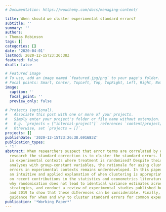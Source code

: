 ```yaml
---
# Documentation: https://wowchemy.com/docs/managing-content/

title: When should we cluster experimental standard errors?
subtitle: ''
summary: ''
authors:
- Thomas Robinson
tags: []
categories: []
date: '2020-04-01'
lastmod: 2020-12-15T23:26:38Z
featured: false
draft: false

# Featured image
# To use, add an image named `featured.jpg/png` to your page's folder.
# Focal points: Smart, Center, TopLeft, Top, TopRight, Left, Right, BottomLeft, Bottom, BottomRight.
image:
  caption: ''
  focal_point: ''
  preview_only: false

# Projects (optional).
#   Associate this post with one or more of your projects.
#   Simply enter your project's folder or file name without extension.
#   E.g. `projects = ["internal-project"]` references `content/project/deep-learning/index.md`.
#   Otherwise, set `projects = []`.
projects: []
publishDate: '2020-12-15T23:26:38.691683Z'
publication_types:
- '1'
abstract: When researchers suspect that error terms are correlated by group in observational
  research the standard correction is to cluster the standard errors. But what about
  in experimental contexts where treatment is randomised? Despite their ubiquity in
  analyses with group-constant variables, the rationale for using clustered standard
  errors in experimental contexts remains underdeveloped. In this paper I present
  an intuitive and applied explanation of when clustering is appropriate, building
  on recent contributions in the statistics and econometrics literatures. I demonstrate
  why randomisation does not lead to identical variance estimates across estimation
  strategies, and conduct a review of experimental studies published between 2017
  and 2019 to show that these diﬀerences can be considerable. Finally, I provide practical
  guidance for when and why to cluster standard errors for common experimental designs.
publication: '*Working Paper*'
---
```

